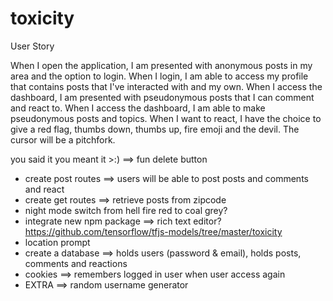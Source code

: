 # toxicity


User Story 

When I open the application, I am presented with anonymous posts in my area and the option to login. 
When I login, I am able to access my profile that contains posts that I've interacted with and my own.
When I access the dashboard, I am presented with pseudonymous posts that I can comment and react to.
When I access the dashboard, I am able to make pseudonymous posts and topics.
When I want to react, I have the choice to give a red flag, thumbs down, thumbs up, fire emoji and the devil. 
The cursor will be a pitchfork.

you said it you meant it >:) ==> fun delete button

- create post routes ==> users will be able to post posts and comments and react
- create get routes ==> retrieve posts from zipcode
- night mode switch from hell fire red to coal grey?
- integrate new npm package ==> rich text editor? https://github.com/tensorflow/tfjs-models/tree/master/toxicity
- location prompt
- create a database ==> holds users (password & email), holds posts, comments and reactions
- cookies ==> remembers logged in user when user access again
- EXTRA ==> random username generator 